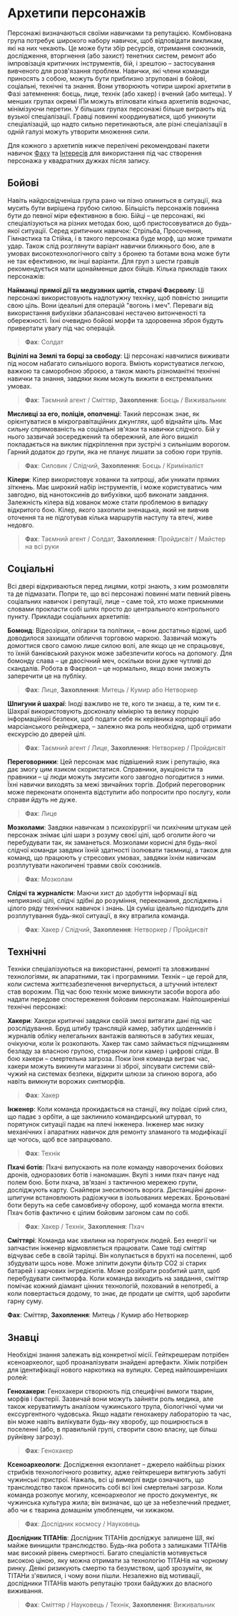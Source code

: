 # Архетипи персонажів

Персонажі визначаються своїми навичками та репутацією. Комбінована група потребує широкого набору навичок, щоб відповідати викликам, які на них чекають. Це може бути збір ресурсів, отримання союзників, дослідження, вторгнення (або захист) тенетних систем, ремонт або імпровізація критичних інструментів, бій, і зрештою – застосування вивченого для розв'язання проблем. Навички, які члени команди приносять з собою, можуть бути приблизно згруповані в бойові, соціальні, технічні та знання. Вони утворюють чотири широкі архетипи в Фазі затемнення: боєць, лице, технік (або хакер) і вчений (або митець). У менших групах окремі ІПи можуть втілювати кілька архетипів водночас, мінімізуючи перетин. У більших групах персонажі більше виграють від вузької спеціалізації. Гравці повинні координуватися, щоб уникнути спеціалізацій, що надто сильно перетинаються, але різні спеціалізації в одній галузі можуть утворити множення сили.

Для кожного з архетипів нижче перелічені рекомендовані пакети навичок [Фаху](../04/05-step-2-carrer.md) та [Інтересів](../04/06-step-3-interest.md) для використання під час створення персонажа у квадратних дужках після запису.

## Бойові

Навіть найдосвідченіша група рано чи пізно опиниться в ситуації, яка мусить бути вирішена грубою силою. Більшість персонажів повинна бути до певної міри ефективною в бою. Бійці – це персонажі, які спеціалізуються на різних методах бою, щоб пристосовуватися до будь-якої ситуації. Серед критичних навичок: Стрільба, Просочення, Гімнастика та Стійка, і в такого персонажа буде морф, що може тримати удар. Також слід розглянути варіант навички ближнього бою, але в умовах високотехнологічного світу з бронею та ботами вона може бути не так ефективною, як інші варіанти. Для груп з шести гравців рекомендується мати щонайменше двох бійців. Кілька прикладів таких персонажів:

**Найманці прямої дії та медузяних щитів, стирачі Фаєрволу**: Ці персонажі використовують надпотужну техніку, щоб повністю знищити свою ціль. Вони ідеальні для операцій "вогонь і меч". Переваги від використання вибухівки збалансовані нестачею витонченості та обережності. Їхні очевидно бойові морфи та здоровенна зброя будуть привертати увагу під час операцій.

<blockquote class="indent">

**Фах**: Солдат

</blockquote>

**Вцілілі на Землі та борці за свободу**: Ці персонажі навчилися виживати під носом набагато сильнішого ворога. Вміють користуватися легкою, важкою та саморобною зброєю, а також мають різноманітні технічні навички та знання, завдяки яким можуть вижити в екстремальних умовах.

<blockquote class="indent">

**Фах**: Таємний агент / Сміттяр, **Захоплення**: Боєць / Виживальник

</blockquote>

**Мисливці за его, поліція, ополченці**: Такий персонаж знає, як орієнтуватися в мікрогравітаційних джунглях, щоб віднайти ціль. Має сильну спрямованість на соціальні зв'язки та навички слідчого. Бій у нього зазвичай зосереджений та обережний, але його вишкіл покладається на виклик підкріплення при зустрічі з сильнішим ворогом. Гарний додаток до групи, яка не планує лишати за собою гори трупів.

<blockquote class="indent">

**Фах**: Силовик / Слідчий, **Захоплення**: Боєць / Криміналіст

</blockquote>

**Кілери**: Кілер використовує хованки та хитрощі, аби уникати прямих зіткнень. Має широкий набір інструментів, і може користуватись чим завгодно, від нанотоксинів до вибухівки, щоб виконати завдання. Залежність кілера від хованок може стати проблемою в випадку відкритого бою. Кілер, якого захопили зненацька, який не вивчив оточення та не підготував кілька маршрутів наступу та втечі, живе недовго.

<blockquote class="indent">

**Фах**: Таємний агент / Солдат, **Захоплення**: Пройдисвіт / Майстер на всі руки

</blockquote>

## Соціальні

Всі двері відкриваються перед лицями, котрі знають, з ким розмовляти та де підмазати. Попри те, що всі персонажі повинні мати певний рівень соціальних навичок і репутації, лице – саме той, хто може приємними словами прокласти собі шлях просто до центрального контрольного пункту. Приклади соціальних архетипів:

**Бомонд**: Відеозірки, олігархи та політики, – вони достатньо відомі, щоб доводилося захищати обличчя торговою маркою. Зазвичай можуть домогтися свого самою лише силою волі, але якщо це не спрацьовує, то їхній банківський рахунок може забезпечити когось на допомогу. Для бомонду слава – це двосічний меч, оскільки вони дуже чутливі до скандалів. Робота в Фаєрвол – це нормально, якщо вони зможуть заперечити це на публіку.

<blockquote class="indent">

**Фах**: Лице, **Захоплення**: Митець / Кумир або Нетворкер

</blockquote>

**Шпигуни й шахраї**: Іноді важливо не те, кого ти знаєш, а те, ким ти є. Шахраї використовують досконалу мімікрію та велику порцію інформаційної безпеки, щоб подати себе як керівника корпорації або марсіанського рейнджера, – залежно яка роль необхідна, щоб отримати екскурсію до дверей цілі.

<blockquote class="indent">

**Фах**: Таємний агент / Лице, **Захоплення**: Нетворкер / Пройдисвіт

</blockquote>

**Переговорники**: Цей персонаж має підвішений язик і репутацію, яка дає змогу цим язиком скористатися. Справники, аукціоністи та правники – ці люди можуть змусити кого завгодно погодитися з ними. Їхні навички виходять за межі звичайних торгів. Добрий переговорник може переконати опонента відступити або попросити про послугу, коли справи йдуть не дуже.

<blockquote class="indent">

**Фах**: Лице

</blockquote>

**Мозколами**: Завдяки навичкам з психохірургії чи психічним штукам цей персонаж знімає цілі шари з розуму своєї цілі, щоб оголити його чи перебудувати так, як заманеться. Мозколами корисні для будь-якої слідчої команди завдяки їхній здатності ізолювати таємниці, а також для команд, що працюють у стресових умовах, завдяки їхнім навичкам розплутувати накопичені травми своїх союзників.

<blockquote class="indent">

**Фах**: Мозколам

</blockquote>

**Слідчі та журналісти**: Маючи хист до здобуття інформації від неприязної цілі, слідчі здібні до розуміння, переконання, досліджень і цілого ряду технічних навичок і знань. Ця суміш ідеально підходить для розплутування будь-якої ситуації, в яку втрапила команда.

<blockquote class="indent">

**Фах**: Хакер / Слідчий, **Захоплення**: Нетворкер / Пройдисвіт

</blockquote>

## Технічні

Техніки спеціалізуються на використанні, ремонті та зловживанні технологіями, як апаратними, так і програмними. Технік – це герой для, коли система життєзабезпечення вичерпується, а штучний інтелект став ворожим. Під час бою технік може вимкнути засоби ворога або надати передове спостереження бойовим персонажам. Найпоширеніші технічні персонажі:

**Хакери**: Хакери критичні завдяки своїй змозі витягати дані під час розслідування. Бруд штибу трансляцій камер, забутих щоденників і журналів обліку нелегальних вантажів валяються в забутих кешах, очікуючи, коли їх розкопають. Хакер так само займається підчищанням безладу за власною групою, стираючи логи камер і цифрові сліди. В бою хакери – смертельна загроза. Поки їхня команда виграє час, хакери можуть викинути магазини зі зброї, зіпсувати системи свій-чужий на системах безпеки, відкрити шлюзи за спиною ворога, або навіть вимкнути ворожих синтморфів.

<blockquote class="indent">

**Фах**: Хакер

</blockquote>

**Інженер**: Коли команда прокидається на станції, яку поїдає сірий слиз, що падає з орбіти, а ще заклинило командирський штурвал, то порятунок ситуації падає на плечі інженера. Інженер має низку механічних і апаратних навичок для ремонту зламаного та модифікації ще чогось, щоб все запрацювало.

<blockquote class="indent">

**Фах**: Технік

</blockquote>

**Пхачі ботів**: Пхачі випускають на поле команду наворочених бойових дронів, одноразових ботів і наномашин. Вкупі з ними пхач панує над полем бою. Боти пхача, зв'язані з тактичною мережею групи, досліджують карту. Снайпери знесилюють ворога. Дистанційні дрони-шпигуни встановлюють радіожучки в ізольованих мережах. Броньовані боти беруть на себе самовбивчу оборону, щоб команда могла втекти. Пхач ботів фактично є цілим бойовим загоном сам по собі.

<blockquote class="indent">

**Фах**: Хакер / Технік, **Захоплення**: Пхач

</blockquote>

**Сміттярі**: Команда має хвилини на порятунок людей. Без енергії чи запчастин інженер відмовляється працювати. Саме тоді сміттяр відчуває себе в своїй тарілці. Він колупається в брухті на поселенні, щоб збудувати щось нове. Може зліпити докупи фільтр CO2 зі старих батарей і харчових інгредієнтів. Може розібрати розбитий шатл, щоб перебудувати синтморфа. Коли команда виходить на завдання, сміттяр помічає кожний діамант цінних технологій, похований в непотребі, а коли повертається додому, то знає, де продати це сміття, щоб заробити гарну суму.

**Фах**: Сміттяр, **Захоплення**: Митець / Кумир або Нетворкер

## Знавці

Необхідні знання залежать від конкретної місії. Гейткрешерам потрібен ксеноархеолог, щоб проаналізувати знайдені артефакти. Хімік потрібен для ідентифікації нового наркотика на вулицях. Серед найпоширеніших ролей:

**Генохакери**: Генохакери створюють під специфічні вимоги тварин, морфів і бактерії. Зазвичай вони можуть зайняти роль медика, але також керуватимуть аналізом чужинського трупа, біологічної чуми чи екссургентного чудовська. Якщо надати генохакеру лабораторію та час, він може навіть вилікувати будь-яку хворобу, що поширюється в поселенні (або, в правильній групі, створити свою власну, ще більш руйнівну загрозу).

<blockquote class="indent">

**Фах**: Генохакер

</blockquote>

**Ксеноархеологи**: Дослідження екзопланет – джерело найбільш різких стрибків технологічного розвитку, адже гейткрешери витягують забуті чужинські пристрої. Нажаль, всі ці вимерлі види означають, що транслюдство також приносить собі всі їхні смертельні загрози. Коли команда розкопує могилу, ксеноархеолог не просто документує, як чужинська культура жила; він визначає, що це за небезпечний предмет, або чи є тварина домашнім улюбленцем, чи хижаком.

<blockquote class="indent">

**Фах**: Дослідник космосу / Науковець

</blockquote>

**Дослідник ТІТАНів**: Дослідник ТІТАНів досліджує залишене ШІ, які майже винищили транслюдство. Будь-яка робота з залишками ТІТАНів має високий рівень смертності. Багато спеціалістів мотивується високою ціною, яку можна отримати за технологію ТІТАНів на чорному ринку. Деякі ризикують смертю та безумством, щоб зрозуміти, як ТІТАНи з'явилися, і чому вони пішли. Незалежно від мотивації, дослідники ТІТАНів мають репутацію трохи байдужих до власного виживання.

<blockquote class="indent">

**Фах**: Сміттяр / Науковець / Технік, **Захоплення**: Виживальник

</blockquote>
